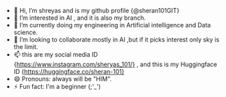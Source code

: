 - 👋 Hi, I’m shreyas and is my github profile {@sheran101GIT}
- 👀 I’m interested in AI , and it is also my branch.
- 🌱 I’m currently doing my engineering in Artificial intelligence and Data science.
- 💞️ I’m looking to collaborate mostly in AI ,but if it picks interest only sky is the limit. 
- 📫 this are my social media ID {https://www.instagram.com/sheryas_101/} , and this is my Huggingface ID {https://huggingface.co/sheran-101}
- 😄 Pronouns: always will be "HIM".
- ⚡ Fun fact: I'm a beginner (;'_')

<!---
sheran101GIT/sheran101GIT is a ✨ special ✨ repository because its `README.md` (this file) appears on your GitHub profile.
You can click the Preview link to take a look at your changes.
--->
